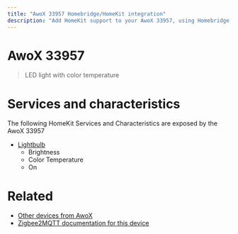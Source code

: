 ```yaml
---
title: "AwoX 33957 Homebridge/HomeKit integration"
description: "Add HomeKit support to your AwoX 33957, using Homebridge, Zigbee2MQTT and homebridge-z2m."
---
```

<!---
This file has been GENERATED using src/docgen/docgen.ts
DO NOT EDIT THIS FILE MANUALLY!
-->
# AwoX 33957
> LED light with color temperature


# Services and characteristics
The following HomeKit Services and Characteristics are exposed by
the AwoX 33957

* [Lightbulb](../../light.md)
  * Brightness
  * Color Temperature
  * On


# Related
* [Other devices from AwoX](../index.md#awox)
* [Zigbee2MQTT documentation for this device](https://www.zigbee2mqtt.io/devices/33957.html)